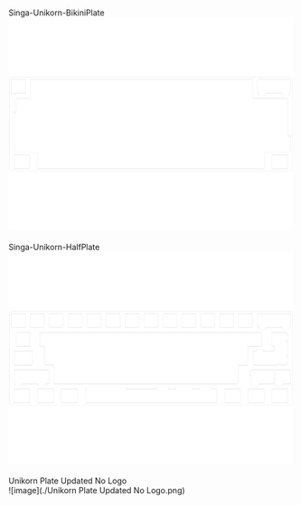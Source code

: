 <br/>Singa-Unikorn-BikiniPlate<br/>![image](./Singa-Unikorn-BikiniPlate.png)<br/>
<br/>Singa-Unikorn-HalfPlate<br/>![image](./Singa-Unikorn-HalfPlate.png)<br/>
<br/>Unikorn Plate Updated No Logo<br/>![image](./Unikorn Plate Updated No Logo.png)<br/>
